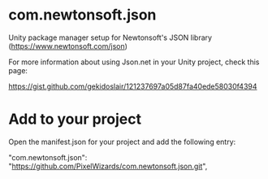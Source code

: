 # com.newtonsoft.json 
Unity package manager setup for Newtonsoft's JSON library (https://www.newtonsoft.com/json) 

For more information about using Json.net in your Unity project, check this page:

https://gist.github.com/gekidoslair/121237697a05d87fa40ede58030f4394

# Add to your project

Open the manifest.json for your project and add the following entry:

"com.newtonsoft.json": "https://github.com/PixelWizards/com.newtonsoft.json.git",
